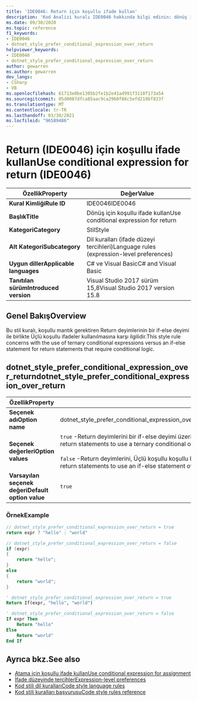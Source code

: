 ```yaml
---
title: 'IDE0046: Return için koşullu ifade kullan'
description: 'Kod Analizi kuralı IDE0046 hakkında bilgi edinin: dönüş için koşullu ifade kullan'
ms.date: 09/30/2020
ms.topic: reference
f1_keywords:
- IDE0046
- dotnet_style_prefer_conditional_expression_over_return
helpviewer_keywords:
- IDE0046
- dotnet_style_prefer_conditional_expression_over_return
author: gewarren
ms.author: gewarren
dev_langs:
- CSharp
- VB
ms.openlocfilehash: 61713e0be1305b2fe1b2e41ad991f3110f173a54
ms.sourcegitcommit: 05d0087dfca85aac9ca2960f86c5efd218bf833f
ms.translationtype: MT
ms.contentlocale: tr-TR
ms.lasthandoff: 03/30/2021
ms.locfileid: "96589486"
---
```

# <a name="use-conditional-expression-for-return-ide0046"></a><span data-ttu-id="3a9a4-103">Return (IDE0046) için koşullu ifade kullan</span><span class="sxs-lookup"><span data-stu-id="3a9a4-103">Use conditional expression for return (IDE0046)</span></span>

|<span data-ttu-id="3a9a4-104">Özellik</span><span class="sxs-lookup"><span data-stu-id="3a9a4-104">Property</span></span>|<span data-ttu-id="3a9a4-105">Değer</span><span class="sxs-lookup"><span data-stu-id="3a9a4-105">Value</span></span>|
|-|-|
| <span data-ttu-id="3a9a4-106">**Kural Kimliği**</span><span class="sxs-lookup"><span data-stu-id="3a9a4-106">**Rule ID**</span></span> | <span data-ttu-id="3a9a4-107">IDE0046</span><span class="sxs-lookup"><span data-stu-id="3a9a4-107">IDE0046</span></span> |
| <span data-ttu-id="3a9a4-108">**Başlık**</span><span class="sxs-lookup"><span data-stu-id="3a9a4-108">**Title**</span></span> | <span data-ttu-id="3a9a4-109">Dönüş için koşullu ifade kullan</span><span class="sxs-lookup"><span data-stu-id="3a9a4-109">Use conditional expression for return</span></span> |
| <span data-ttu-id="3a9a4-110">**Kategori**</span><span class="sxs-lookup"><span data-stu-id="3a9a4-110">**Category**</span></span> | <span data-ttu-id="3a9a4-111">Stil</span><span class="sxs-lookup"><span data-stu-id="3a9a4-111">Style</span></span> |
| <span data-ttu-id="3a9a4-112">**Alt Kategori**</span><span class="sxs-lookup"><span data-stu-id="3a9a4-112">**Subcategory**</span></span> | <span data-ttu-id="3a9a4-113">Dil kuralları (ifade düzeyi tercihleri)</span><span class="sxs-lookup"><span data-stu-id="3a9a4-113">Language rules (expression-level preferences)</span></span> |
| <span data-ttu-id="3a9a4-114">**Uygun diller**</span><span class="sxs-lookup"><span data-stu-id="3a9a4-114">**Applicable languages**</span></span> | <span data-ttu-id="3a9a4-115">C# ve Visual Basic</span><span class="sxs-lookup"><span data-stu-id="3a9a4-115">C# and Visual Basic</span></span> |
| <span data-ttu-id="3a9a4-116">**Tanıtılan sürüm**</span><span class="sxs-lookup"><span data-stu-id="3a9a4-116">**Introduced version**</span></span> | <span data-ttu-id="3a9a4-117">Visual Studio 2017 sürüm 15,8</span><span class="sxs-lookup"><span data-stu-id="3a9a4-117">Visual Studio 2017 version 15.8</span></span> |

## <a name="overview"></a><span data-ttu-id="3a9a4-118">Genel Bakış</span><span class="sxs-lookup"><span data-stu-id="3a9a4-118">Overview</span></span>

<span data-ttu-id="3a9a4-119">Bu stil kuralı, koşullu mantık gerektiren Return deyimlerinin bir if-else deyimi ile birlikte Üçlü koşullu ifadeler kullanılmasına karşı ilgilidir.</span><span class="sxs-lookup"><span data-stu-id="3a9a4-119">This style rule concerns with the use of ternary conditional expressions versus an if-else statement for return statements that require conditional logic.</span></span>

## <a name="dotnet_style_prefer_conditional_expression_over_return"></a><span data-ttu-id="3a9a4-120">dotnet_style_prefer_conditional_expression_over_return</span><span class="sxs-lookup"><span data-stu-id="3a9a4-120">dotnet_style_prefer_conditional_expression_over_return</span></span>

|<span data-ttu-id="3a9a4-121">Özellik</span><span class="sxs-lookup"><span data-stu-id="3a9a4-121">Property</span></span>|<span data-ttu-id="3a9a4-122">Değer</span><span class="sxs-lookup"><span data-stu-id="3a9a4-122">Value</span></span>|
|-|-|
| <span data-ttu-id="3a9a4-123">**Seçenek adı**</span><span class="sxs-lookup"><span data-stu-id="3a9a4-123">**Option name**</span></span> | <span data-ttu-id="3a9a4-124">dotnet_style_prefer_conditional_expression_over_return</span><span class="sxs-lookup"><span data-stu-id="3a9a4-124">dotnet_style_prefer_conditional_expression_over_return</span></span>
| <span data-ttu-id="3a9a4-125">**Seçenek değerleri**</span><span class="sxs-lookup"><span data-stu-id="3a9a4-125">**Option values**</span></span> | <span data-ttu-id="3a9a4-126">`true` -Return deyimlerini bir if-else deyimi üzerinde Üçlü koşullu olarak kullanmak için tercih et</span><span class="sxs-lookup"><span data-stu-id="3a9a4-126">`true` - Prefer return statements to use a ternary conditional over an if-else statement</span></span><br /><br /><span data-ttu-id="3a9a4-127">`false` -Return deyimlerini, Üçlü koşullu koşullu bir if-else deyimi kullanacak şekilde tercih et</span><span class="sxs-lookup"><span data-stu-id="3a9a4-127">`false` - Prefer return statements to use an if-else statement over a ternary conditional</span></span> |
| <span data-ttu-id="3a9a4-128">**Varsayılan seçenek değeri**</span><span class="sxs-lookup"><span data-stu-id="3a9a4-128">**Default option value**</span></span> | `true` |

### <a name="example"></a><span data-ttu-id="3a9a4-129">Örnek</span><span class="sxs-lookup"><span data-stu-id="3a9a4-129">Example</span></span>

```csharp
// dotnet_style_prefer_conditional_expression_over_return = true
return expr ? "hello" : "world"

// dotnet_style_prefer_conditional_expression_over_return = false
if (expr)
{
    return "hello";
}
else
{
    return "world";
}
```

```vb
' dotnet_style_prefer_conditional_expression_over_return = true
Return If(expr, "hello", "world")

' dotnet_style_prefer_conditional_expression_over_return = false
If expr Then
    Return "hello"
Else
    Return "world"
End If
```

## <a name="see-also"></a><span data-ttu-id="3a9a4-130">Ayrıca bkz.</span><span class="sxs-lookup"><span data-stu-id="3a9a4-130">See also</span></span>

- [<span data-ttu-id="3a9a4-131">Atama için koşullu ifade kullan</span><span class="sxs-lookup"><span data-stu-id="3a9a4-131">Use conditional expression for assignment</span></span>](ide0045.md)
- [<span data-ttu-id="3a9a4-132">İfade düzeyinde tercihler</span><span class="sxs-lookup"><span data-stu-id="3a9a4-132">Expression-level preferences</span></span>](expression-level-preferences.md)
- [<span data-ttu-id="3a9a4-133">Kod stili dil kuralları</span><span class="sxs-lookup"><span data-stu-id="3a9a4-133">Code style language rules</span></span>](language-rules.md)
- [<span data-ttu-id="3a9a4-134">Kod stili kuralları başvurusu</span><span class="sxs-lookup"><span data-stu-id="3a9a4-134">Code style rules reference</span></span>](index.md)
